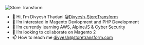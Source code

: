 <img src="https://storetransform.com/wp-content/uploads/2022/06/store-logo.png" alt="Store Transform">

- 👋 Hi, I’m Divyesh Thadani <a href="https://github.com/Divyesh-StoreTransform/Divyesh-StoreTransform">@Divyesh-StoreTransform</a>
- 👀 I’m interested in Magento Devlopment and PHP Development
- 🌱 I’m currently learning AWS, AlpineJS & Cyber Security
- 💞️ I’m looking to collaborate on Magento 2
- 📫 How to reach me <a href="mailto:divyesh@storetransform.com">divyesh@storetransform.com</a>

